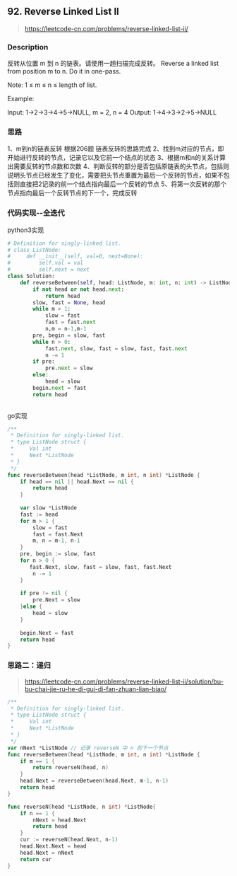 ## 92. Reverse Linked List II
>https://leetcode-cn.com/problems/reverse-linked-list-ii/
### Description
反转从位置 m 到 n 的链表。请使用一趟扫描完成反转。
Reverse a linked list from position m to n. Do it in one-pass.

Note: 1 ≤ m ≤ n ≤ length of list.

Example:

Input: 1->2->3->4->5->NULL, m = 2, n = 4
Output: 1->4->3->2->5->NULL

### 思路
1、m到n的链表反转 根据206题 链表反转的思路完成
2、找到m对应的节点，即开始进行反转的节点，记录它以及它前一个结点的状态
3、根据m和n的关系计算出需要反转的节点数和次数
4、判断反转的部分是否包括原链表的头节点，包括则说明头节点已经发生了变化，需要把头节点重置为最后一个反转的节点，如果不包括则直接把2记录的前一个结点指向最后一个反转的节点
5、将第一次反转的那个节点指向最后一个反转节点的下一个，完成反转

### 代码实现--全迭代
python3实现
```python
# Definition for singly-linked list.
# class ListNode:
#     def __init__(self, val=0, next=None):
#         self.val = val
#         self.next = next
class Solution:
    def reverseBetween(self, head: ListNode, m: int, n: int) -> ListNode:
        if not head or not head.next:
            return head
        slow, fast = None, head
        while m > 1:
            slow = fast
            fast = fast.next
            n,m = n-1,m-1
        pre, begin = slow, fast
        while n > 0:
            fast.next, slow, fast = slow, fast, fast.next
            n -= 1
        if pre:
            pre.next = slow
        else:
            head = slow
        begin.next = fast
        return head
        
```

go实现
```go
/**
 * Definition for singly-linked list.
 * type ListNode struct {
 *     Val int
 *     Next *ListNode
 * }
 */
func reverseBetween(head *ListNode, m int, n int) *ListNode {
    if head == nil || head.Next == nil {
        return head
    }
    
    var slow *ListNode
    fast := head
    for m > 1 {
        slow = fast
        fast = fast.Next
        m, n = m-1, n-1
    }
    pre, begin := slow, fast
    for n > 0 {
       fast.Next, slow, fast = slow, fast, fast.Next
        n -= 1
    }
    
    if pre != nil {
        pre.Next = slow
    }else {
        head = slow
    }
    
    begin.Next = fast
    return head
}
```

### 思路二：递归
>https://leetcode-cn.com/problems/reverse-linked-list-ii/solution/bu-bu-chai-jie-ru-he-di-gui-di-fan-zhuan-lian-biao/
```go
/**
 * Definition for singly-linked list.
 * type ListNode struct {
 *     Val int
 *     Next *ListNode
 * }
 */
var nNext *ListNode // 记录 reverseN 中 n 的下一个节点
func reverseBetween(head *ListNode, m int, n int) *ListNode {
    if m == 1 {
        return reverseN(head, n)
    }
    head.Next = reverseBetween(head.Next, m-1, n-1)
    return head
}

func reverseN(head *ListNode, n int) *ListNode{
    if n == 1 {
        nNext = head.Next
        return head
    }
    cur := reverseN(head.Next, n-1)
    head.Next.Next = head
    head.Next = nNext
    return cur
}
```
